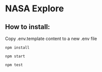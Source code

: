 # NASA Explore

## How to install:

Copy .env.template content to a new .env file 

`npm install`

`npm start`

`npm test`
